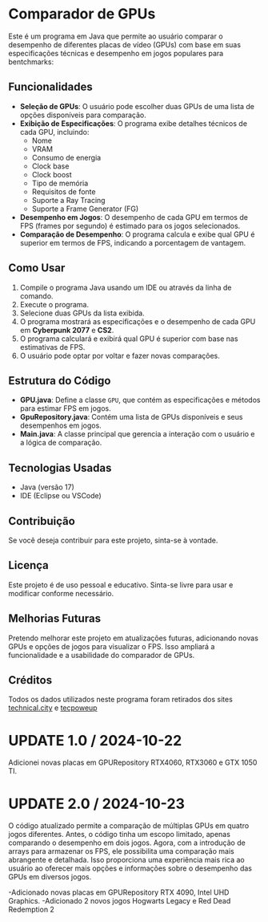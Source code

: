 # Comparador de GPUs

Este é um programa em Java que permite ao usuário comparar o desempenho de diferentes placas de vídeo (GPUs) com base em suas especificações técnicas e desempenho em jogos populares para bentchmarks:

## Funcionalidades

- **Seleção de GPUs**: O usuário pode escolher duas GPUs de uma lista de opções disponíveis para comparação.
- **Exibição de Especificações**: O programa exibe detalhes técnicos de cada GPU, incluindo:
  - Nome
  - VRAM
  - Consumo de energia
  - Clock base
  - Clock boost
  - Tipo de memória
  - Requisitos de fonte
  - Suporte a Ray Tracing
  - Suporte a Frame Generator (FG)
- **Desempenho em Jogos**: O desempenho de cada GPU em termos de FPS (frames por segundo) é estimado para os jogos selecionados.
- **Comparação de Desempenho**: O programa calcula e exibe qual GPU é superior em termos de FPS, indicando a porcentagem de vantagem.

## Como Usar

1. Compile o programa Java usando um IDE ou através da linha de comando.
2. Execute o programa.
3. Selecione duas GPUs da lista exibida.
4. O programa mostrará as especificações e o desempenho de cada GPU em **Cyberpunk 2077** e **CS2**.
5. O programa calculará e exibirá qual GPU é superior com base nas estimativas de FPS.
6. O usuário pode optar por voltar e fazer novas comparações.

## Estrutura do Código

- **GPU.java**: Define a classe `GPU`, que contém as especificações e métodos para estimar FPS em jogos.
- **GpuRepository.java**: Contém uma lista de GPUs disponíveis e seus desempenhos em jogos.
- **Main.java**: A classe principal que gerencia a interação com o usuário e a lógica de comparação.

## Tecnologias Usadas

- Java (versão 17)
- IDE (Eclipse ou VSCode)

## Contribuição

Se você deseja contribuir para este projeto, sinta-se à vontade.

## Licença

Este projeto é de uso pessoal e educativo. Sinta-se livre para usar e modificar conforme necessário.

## Melhorias Futuras

Pretendo melhorar este projeto em atualizações futuras, adicionando novas GPUs e opções de jogos para visualizar o FPS. Isso ampliará a funcionalidade e a usabilidade do comparador de GPUs.

## Créditos

Todos os dados utilizados neste programa foram retirados dos sites [technical.city](https://technical.city) e [tecpoweup](https://www.techpowerup.com/)



# UPDATE 1.0 / 2024-10-22

Adicionei novas placas em GPURepository RTX4060, RTX3060 e GTX 1050 TI.

# UPDATE 2.0 / 2024-10-23

O código atualizado permite a comparação de múltiplas GPUs em quatro jogos diferentes. Antes, o código tinha um escopo limitado, apenas comparando o desempenho em dois jogos. Agora, com a introdução de arrays para armazenar os FPS, ele possibilita uma comparação mais abrangente e detalhada. Isso proporciona uma experiência mais rica ao usuário ao oferecer mais opções e informações sobre o desempenho das GPUs em diversos jogos.

-Adicionado novas placas em GPURepository RTX 4090, Intel UHD Graphics. 
-Adicionado 2 novos jogos Hogwarts Legacy e Red Dead Redemption 2


